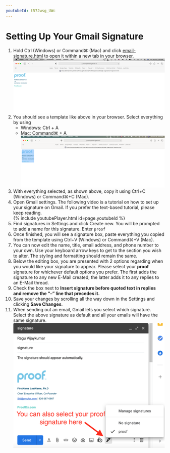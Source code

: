 ```yaml
---
youtubeId: t57Jwsg_UWc
---
```


# Setting Up Your Gmail Signature


1. Hold Ctrl (Windows) or Command⌘ (Mac) and click [email-signature.html](https://htmlpreview.github.io/?https://github.com/ProofDx/signature/blob/master/email-signature.html) to open it within a new tab in your browser.   
    ![browser0](images/browser0.png)
2. You should see a template like above in your browser. Select everything by using 
    - Windows: Ctrl + A
    - Mac: Command⌘ + A
    ![browser1](images/browser1.png)
3. With everything selected, as shown above, copy it using Ctrl+C (Windows) or Command⌘+C (Mac). 
4. Open Gmail settings. The following video is a tutorial on how to set up your signature on Gmail. If you prefer the text-based tutorial, please keep reading.  
    {% include youtubePlayer.html id=page.youtubeId %}
5. Find signatures in Settings and click Create new. You will be prompted to add a name for this signature. Enter `proof`
6. Once finished, you will see a signature box, paste everything you copied from the template using Ctrl+V (Windows) or Command⌘+V (Mac). 
7. You can now edit the name, title, email address, and phone number to your own. Use your keyboard arrow keys to get to the section you wish to alter. The styling and formatting should remain the same.
8. Below the editing box, you are presented with 2 options regarding when you would like your signature to appear. Please select your **proof** signature for whichever default options you prefer. The first adds the signature to any new E-Mail created; the latter adds it to any replies to an E-Mail thread.
9. Check the box next to **Insert signature before quoted text in replies and remove the “–” line that precedes it.**
10. Save your changes by scrolling all the way down in the Settings and clicking **Save Changes**.
11. When sending out an email, Gmail lets you select which signature. Select the above signature as default and all your emails will have the same signature. ![setting4](images/setting4.png)
